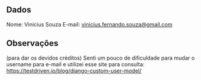 ## Dados
Nome: Vinícius Souza
E-mail: vinicius.fernando.souza@gmail.com

## Observações
(para dar os devidos créditos)
Senti um pouco de dificuldade para mudar o username para e-mail e utilizei esse site para consulta: https://testdriven.io/blog/django-custom-user-model/